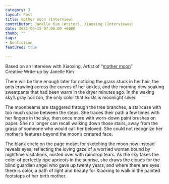 ```yaml
---
category: 3
layout: Post
title: mother moon (Interview)
contributor: Janelle Kim (Writer), Xiaoxing (Interviewee)
date: 2021-06-15 07:00:00 +0000
thumb: ""
tags: 
- Nonfiction
featured: true

---
```

Based on an Interview with Xiaoxing, Artist of “<a href="{{ site.baseurl }}/3/mother-moon">mother moon</a>”<br/>
Creative Write-up by Janelle Kim

There will be time enough later for noticing the grass stuck in her hair, the ants crawling
across the curves of her ankles, and the morning dew soaking sweatpants that had been warm in
the dryer minutes ago. In the waking sky’s gray horizon, the only color that exists is moonlight
silver.

The moonbeams are staggered through the tree branches, a staircase with too much space
between the steps. She traces their path a few times with her fingers in the sky, then once more
with worn-down paint brushes on paper. She no longer can recall walking down those stairs,
away from the grasp of someone who would call her beloved. She could not recognize her
mother’s features beyond the moon’s cratered face.

The blank circle on the page meant for sketching the moon now instead reveals eyes,
reflecting the loving gaze of a worried woman bound by nighttime visitations, misted over with
raindrop tears. As the sky takes the color of perfectly ripe apricots in the sunrise, she draws the
clouds for the blind guardian angel who gave up twenty years, and where there are eyes there is
color, a path of light and beauty for Xiaoxing to walk in the painted footsteps of her birth mother.
